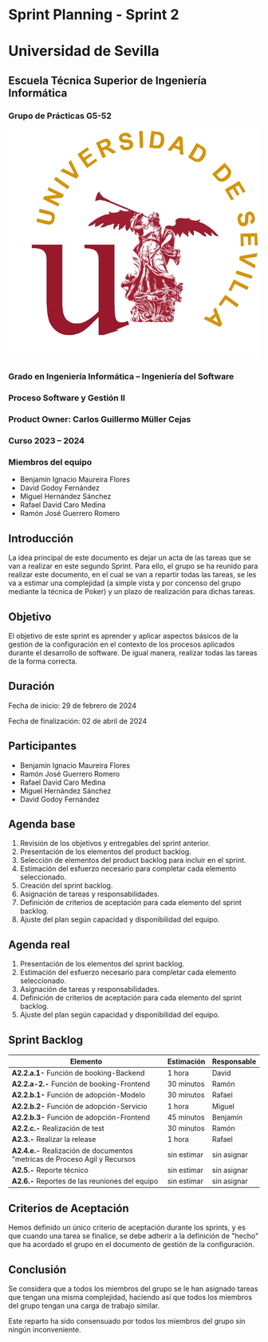 # Sprint Planning - Sprint 2

# Universidad de Sevilla   

## Escuela Técnica Superior de Ingeniería Informática

### **Grupo de Prácticas G5-52**
  
  ![Logo US](/docs/static/Logo_US.png)

### Grado en Ingeniería Informática – Ingeniería del Software 

### Proceso Software y Gestión II
### Product Owner: Carlos Guillermo Müller Cejas
### Curso 2023 – 2024

### Miembros del equipo
- Benjamín Ignacio Maureira Flores
- David Godoy Fernández
- Miguel Hernández Sánchez
- Rafael David Caro Medina
- Ramón José Guerrero Romero



## Introducción
La idea principal de este documento es dejar un acta de las tareas que se van a realizar en este segundo Sprint. Para ello, el grupo se ha reunido para realizar este documento, en el cual se van a repartir todas las tareas, se les va a estimar una complejidad (a simple vista y por concenso del grupo mediante la técnica de Poker) y un plazo de realización para dichas tareas.

## Objetivo
El objetivo de este sprint es aprender y aplicar aspectos básicos de la gestión de la configuración en el contexto de los procesos aplicados durante el desarrollo de software. De igual manera, realizar todas las tareas de la forma correcta.

## Duración
Fecha de inicio: 29 de febrero de 2024

Fecha de finalización: 02 de abril de 2024

## Participantes
- Benjamín Ignacio Maureira Flores
- Ramón José Guerrero Romero 
- Rafael David Caro Medina
- Miguel Hernández Sánchez
- David Godoy Fernández

## Agenda base
1. Revisión de los objetivos y entregables del sprint anterior.
2. Presentación de los elementos del product backlog.
3. Selección de elementos del product backlog para incluir en el sprint.
4. Estimación del esfuerzo necesario para completar cada elemento seleccionado.
5. Creación del sprint backlog.
6. Asignación de tareas y responsabilidades.
7. Definición de criterios de aceptación para cada elemento del sprint backlog.
8. Ajuste del plan según capacidad y disponibilidad del equipo.


## Agenda real
1. Presentación de los elementos del sprint backlog.
2. Estimación del esfuerzo necesario para completar cada elemento seleccionado.
3. Asignación de tareas y responsabilidades.
4. Definición de criterios de aceptación para cada elemento del sprint backlog.
5. Ajuste del plan según capacidad y disponibilidad del equipo.


## Sprint Backlog
| Elemento | Estimación | Responsable |
|----------|------------|-------------|
| **A2.2.a.1-** Función de booking-Backend | 1 hora | David |
| **A2.2.a-2.-** Función de booking-Frontend| 30 minutos | Ramón |
| **A2.2.b.1-** Función de adopción-Modelo| 30 minutos | Rafael |
| **A2.2.b.2-** Función de adopción-Servicio| 1 hora | Miguel |
| **A2.2.b.3-** Función de adopción-Frontend| 45 minutos | Benjamín|
| **A2.2.c.-** Realización de test | 30 minutos | Ramón |
| **A2.3.-** Realizar la release | 1 hora | Rafael |
| **A2.4.e.-** Realización de documentos "metricas de Proceso Agil y Recursos| sin estimar | sin asignar |
| **A2.5.-** Reporte técnico | sin estimar | sin asignar |
| **A2.6.-** Reportes de las reuniones del equipo | sin estimar | sin asignar |

## Criterios de Aceptación
Hemos definido un único criterio de aceptación durante los sprints, y es que cuando una tarea se finalice, se debe adherir a la definición de "hecho" que ha acordado el grupo en el documento de gestión de la configuración.


## Conclusión
Se considera que a todos los miembros del grupo se le han asignado tareas que tengan una misma complejidad, haciendo así que todos los miembros del grupo tengan una carga de trabajo similar. 

Este reparto ha sido consensuado por todos los miembros del grupo sin ningún inconveniente.
